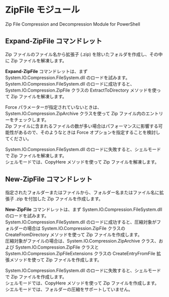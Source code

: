 ZipFile モジュール
==================

Zip File Compression and Decompression Module for PowerShell


Expand-ZipFile コマンドレット
-----------------------------

Zip ファイルのファイル名から拡張子 (.zip) を除いたフォルダを作成し、その中に Zip ファイルを解凍します。

__Expand-ZipFile__ コマンドレットは、まず System.IO.Compression.FileSystem.dll のロードを試みます。  
System.IO.Compression.FileSystem.dll のロードに成功すると、System.IO.Compression.ZipFile クラスの ExtractToDirectory メソッドを使って Zip ファイルを解凍します。

Force パラメーターが指定されていないときは、System.IO.Compression.ZipArchive クラスを使って Zip ファイル内のエントリーをチェックします。  
Zip ファイルに含まれるファイルの数が多い場合はパフォーマンスに影響する可能性があるので、そのようなときは Force オプションを指定することを検討してください。

System.IO.Compression.FileSystem.dll のロードに失敗すると、シェルモードで Zip ファイルを解凍します。  
シェルモードでは、CopyHere メソッドを使って Zip ファイルを解凍します。


New-ZipFile コマンドレット
--------------------------

指定されたフォルダーまたはファイルから、フォルダー名またはファイル名に拡張子 .zip を付加した Zip ファイルを作成します。

__New-ZipFile__ コマンドレットは、まず System.IO.Compression.FileSystem.dll のロードを試みます。  
System.IO.Compression.FileSystem.dll のロードに成功すると、圧縮対象がフォルダーの場合は System.IO.Compression.ZipFile クラスの CreateFromDirectory メソッドを使って Zip ファイルを作成します。  
圧縮対象がファイルの場合は、System.IO.Compression.ZipArchive クラス、および System.IO.Compression.ZipFile クラスとSystem.IO.Compression.ZipFileExtensions クラスの CreateEntryFromFile 拡張メソッドを使って Zip ファイルを作成します。

System.IO.Compression.FileSystem.dll のロードに失敗すると、シェルモードで Zip ファイルを作成します。  
シェルモードでは、CopyHere メソッドを使って Zip ファイルを作成します。  
シエルモードでは、フォルダーの圧縮をサポートしていません。  
